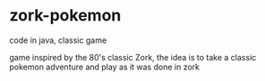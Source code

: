 # zork-pokemon
code in java, classic game



game inspired by the 80's classic Zork, the idea is to take a classic pokemon adventure and play as it was done in zork
